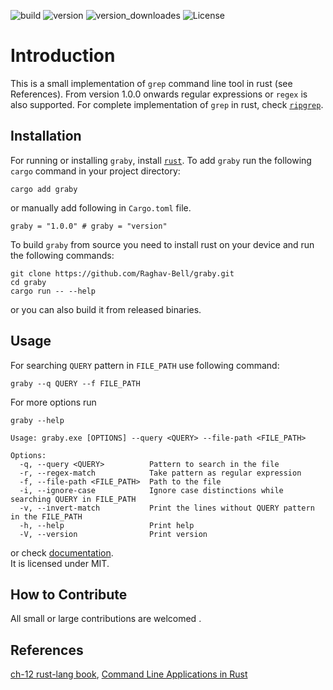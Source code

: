 ![build](https://img.shields.io/github/actions/workflow/status/Raghav-Bell/graby/rust.yml)
![version](https://img.shields.io/crates/v/graby.svg)
![version_downloades](https://img.shields.io/crates/d/graby/0.1.0)
![License](https://img.shields.io/crates/l/graby/0.1.0)


# Introduction
This is a small implementation of `grep` command line tool in rust (see References). 
From version 1.0.0 onwards regular expressions or `regex` is also supported. 
For complete implementation of `grep` in rust, check <a href="https://github.com/BurntSushi/ripgrep"> `ripgrep`</a>.

## Installation
For running or installing `graby`, install [`rust`](https://www.rust-lang.org/tools/install).
To add `graby` run the following `cargo` command in your project directory:
```
cargo add graby
```
or manually add following in `Cargo.toml` file.
```
graby = "1.0.0" # graby = "version"
```
To build `graby` from source you need to install rust on your device and run the following commands:
```
git clone https://github.com/Raghav-Bell/graby.git
cd graby
cargo run -- --help
```
or you can also build it from released binaries.
## Usage
For searching `QUERY` pattern in `FILE_PATH` use following command:
```
graby --q QUERY --f FILE_PATH
```
For more options run
```
graby --help

Usage: graby.exe [OPTIONS] --query <QUERY> --file-path <FILE_PATH>

Options:
  -q, --query <QUERY>          Pattern to search in the file
  -r, --regex-match            Take pattern as regular expression
  -f, --file-path <FILE_PATH>  Path to the file
  -i, --ignore-case            Ignore case distinctions while searching QUERY in FILE_PATH
  -v, --invert-match           Print the lines without QUERY pattern in the FILE_PATH
  -h, --help                   Print help
  -V, --version                Print version

```
or check [documentation](https://docs.rs/graby/0.1.0/graby/).
<br>It is licensed under MIT.
## How to Contribute
All small or large contributions are welcomed .
## References
<a href ="https://doc.rust-lang.org/book/ch12-00-an-io-project.html"> ch-12 rust-lang book</a>, <a href="https://rust-cli.github.io/book/index.html">Command Line Applications in Rust</a>
